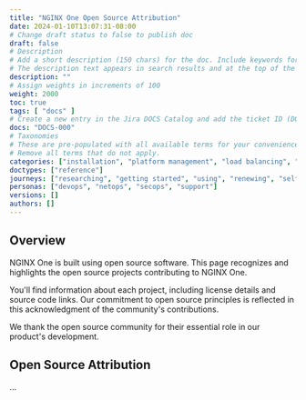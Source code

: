 ```yaml
---
title: "NGINX One Open Source Attribution"
date: 2024-01-10T13:07:31-08:00
# Change draft status to false to publish doc
draft: false
# Description
# Add a short description (150 chars) for the doc. Include keywords for SEO. 
# The description text appears in search results and at the top of the doc.
description: ""
# Assign weights in increments of 100
weight: 2000
toc: true
tags: [ "docs" ]
# Create a new entry in the Jira DOCS Catalog and add the ticket ID (DOCS-<number>) below
docs: "DOCS-000"
# Taxonomies
# These are pre-populated with all available terms for your convenience.
# Remove all terms that do not apply.
categories: ["installation", "platform management", "load balancing", "api management", "service mesh", "security", "analytics"]
doctypes: ["reference"]
journeys: ["researching", "getting started", "using", "renewing", "self service"]
personas: ["devops", "netops", "secops", "support"]
versions: []
authors: []
---
```


## Overview

NGINX One is built using open source software. This page recognizes and highlights the open source projects contributing to NGINX One.

You'll find information about each project, including license details and source code links. Our commitment to open source principles is reflected in this acknowledgment of the community's contributions.

We thank the open source community for their essential role in our product's development.

## Open Source Attribution

...